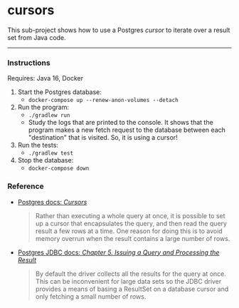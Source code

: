 # cursors

This sub-project shows how to use a Postgres *cursor* to iterate over a result set from Java code.

---

### Instructions

Requires: Java 16, Docker

1. Start the Postgres database:
   * `docker-compose up --renew-anon-volumes --detach`
1. Run the program:
   * `./gradlew run`
   * Study the logs that are printed to the console. It shows that the program makes a new fetch request to the database
     between each "destination" that is visited. So, it is using a cursor!  
1. Run the tests:
   * `./gradlew test`
1. Stop the database:
   * `docker-compose down`

### Reference

* [Postgres docs: *Cursors*](https://www.postgresql.org/docs/13/plpgsql-cursors.html)
  > Rather than executing a whole query at once, it is possible to set up a cursor that encapsulates the query, and then read the query result a few rows at a time. One reason for doing this is to avoid memory overrun when the result contains a large number of rows.
* [Postgres JDBC docs: *Chapter 5. Issuing a Query and Processing the Result*](https://jdbc.postgresql.org/documentation/head/query.html)
  > By default the driver collects all the results for the query at once. This can be inconvenient for large data sets so the JDBC driver provides a means of basing a ResultSet on a database cursor and only fetching a small number of rows.

